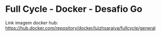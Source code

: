 # Full Cycle - Docker - Desafio Go

Link imagem docker hub: https://hub.docker.com/repository/docker/luizhsaraiva/fullcycle/general